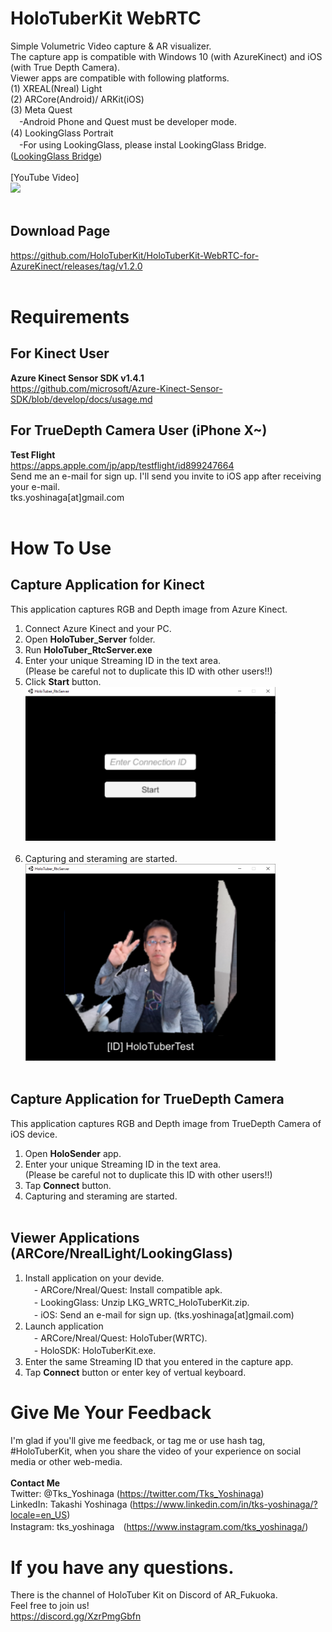 # HoloTuberKit WebRTC
Simple Volumetric Video capture &amp; AR visualizer. <br>
The capture app is compatible with Windows 10 (with AzureKinect) and iOS (with True Depth Camera).<br>
Viewer apps are compatible with following platforms.<br>
(1) XREAL(Nreal) Light<br>
(2) ARCore(Android)/ ARKit(iOS)<br>
(3) Meta Quest<br>
　-Android Phone and Quest must be developer mode.<br>
(4) LookingGlass Portrait<br>
　-For using LookingGlass, please instal LookingGlass Bridge.
([LookingGlass Bridge](https://lookingglassfactory.com/software/looking-glass-bridge))
<br><br>
[YouTube Video]<br>
[![](https://img.youtube.com/vi/m_uFsbNz-Ko/0.jpg)](https://www.youtube.com/watch?v=m_uFsbNz-Ko)
<br><br>
## Download Page
https://github.com/HoloTuberKit/HoloTuberKit-WebRTC-for-AzureKinect/releases/tag/v1.2.0
<br><br>

# Requirements
## For Kinect User 
<b>Azure Kinect Sensor SDK v1.4.1</b><br>
https://github.com/microsoft/Azure-Kinect-Sensor-SDK/blob/develop/docs/usage.md
<br>
## For TrueDepth Camera User (iPhone X~)
<b>Test Flight</b><br>
https://apps.apple.com/jp/app/testflight/id899247664
<br>
Send me an e-mail for sign up. I'll send you invite to iOS app after receiving your e-mail.
<br>
tks.yoshinaga[at]gmail.com
<br><br>

# How To Use
## Capture Application for Kinect
This application captures RGB and Depth image from Azure Kinect.<br>
1) Connect Azure Kinect and your PC.<br>
2) Open <b>HoloTuber_Server</b> folder.<br>
3) Run <b>HoloTuber_RtcServer.exe</b><br>
4) Enter your unique Streaming ID in the text area.<br>
(Please be careful not to duplicate this ID with other users!!)<br>
5) Click <b>Start</b> button.<br>
  <img src="/images/01.png" alt="" width="400"><br><br>
6) Capturing and steraming are started.<br>
  <img src="/images/02.png" alt="" width="400"><br><br>
## Capture Application for TrueDepth Camera
This application captures RGB and Depth image from TrueDepth Camera of iOS device.<br>
1) Open <b>HoloSender</b> app.<br>
2) Enter your unique Streaming ID in the text area.<br>
(Please be careful not to duplicate this ID with other users!!)<br>
3) Tap <b>Connect</b> button.<br>
4) Capturing and steraming are started.<br><br>

## Viewer Applications (ARCore/NrealLight/LookingGlass)
1) Install application on your devide.<br>
　- ARCore/Nreal/Quest: Install compatible apk.<br>
　- LookingGlass: Unzip LKG_WRTC_HoloTuberKit.zip.<br>
　- iOS: Send an e-mail for sign up. (tks.yoshinaga[at]gmail.com)
2) Launch application<br>
　- ARCore/Nreal/Quest: HoloTuber(WRTC).<br>
　- HoloSDK: HoloTuberKit.exe.<br>
2) Enter the same Streaming ID that you entered in the capture app.<br>
3) Tap <b>Connect</b> button or enter key of vertual keyboard.<br>

# Give Me Your Feedback
I'm glad if you'll give me feedback, or tag me or use hash tag, #HoloTuberKit, when you share the video of your experience on social media or other web-media.<br><br>
<b>Contact Me</b><br>
Twitter: @Tks_Yoshinaga (https://twitter.com/Tks_Yoshinaga)<br>
LinkedIn: Takashi Yoshinaga (https://www.linkedin.com/in/tks-yoshinaga/?locale=en_US)<br>
Instagram: tks_yoshinaga　(https://www.instagram.com/tks_yoshinaga/)<br>
# If you have any questions.
There is the channel of HoloTuber Kit on Discord of AR_Fukuoka.<br>
Feel free to join us!<br>
https://discord.gg/XzrPmgGbfn
<br><br>
<br>
